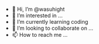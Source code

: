 - 👋 Hi, I’m @wasuhight
- 👀 I’m interested in ...
- 🌱 I’m currently learning coding
- 💞️ I’m looking to collaborate on ...
- 📫 How to reach me ...

<!---
wasuhight/wasuhight is a ✨ special ✨ repository because its `README.md` (this file) appears on your GitHub profile.
You can click the Preview link to take a look at your changes.
--->
